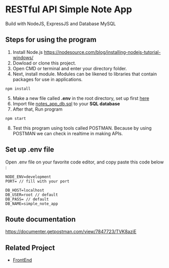 # RESTful API Simple Note App
Build with NodeJS, ExpressJS and Database MySQL

## Steps for using the program
1. Install Node.js
https://nodesource.com/blog/installing-nodejs-tutorial-windows/
2. Dowload or clone this project.
3. Open CMD or terminal and enter your directory folder.
4. Next, install module. Modules can be likened to libraries that contain packages for use in applications.
```
npm install
```
5. Make a new file called **.env** in the root directory, set up first [here](#set-up-env-file)
6. Import file [notes_app_db.sql](notes_app_db.sql) to your **SQL database**
7. After that, Run program
```
npm start
```
8. Test this program using tools called POSTMAN. Because by using POSTMAN we can check in realtime in making APIs.

## Set up .env file
Open .env file on your favorite code editor, and copy paste this code below :
```
NODE_ENV=development
PORT= // fill with your port

DB_HOST=localhost
DB_USER=root // default
DB_PASS= // default
DB_NAME=simple_note_app
```

## Route documentation
https://documenter.getpostman.com/view/7847723/TVK8aziE
## Related Project
- [FrontEnd](https://github.com/ilhamyoga/React-Native-Simple-Note-App.git)

